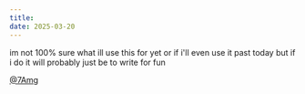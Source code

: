 ```yaml
---
title: 
date: 2025-03-20
---
```


im not 100% sure what ill use this for yet or if i'll even use it past today
but if i do it will probably just be to write for fun

[@7Amg](https://twitter.com/@7Amg)


